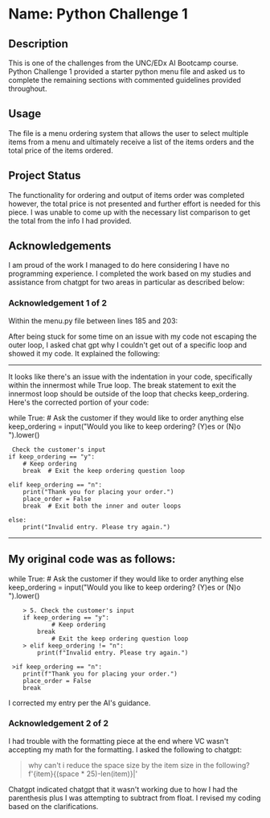 # Name: Python Challenge 1

## Description

This is one of the challenges from the UNC/EDx AI Bootcamp course. Python Challenge 1 provided a starter python menu file and asked us to complete the remaining sections with commented guidelines provided throughout. 

## Usage

The file is a menu ordering system that allows the user to select multiple items from a menu and ultimately receive a list of the items orders and the total price of the items ordered.

## Project Status

The functionality for ordering and output of items order was completed however, the total price is not presented and further effort is needed for this piece. I was unable to come up with the necessary list comparison to get the total from the info I had provided. 

## Acknowledgements

I am proud of the work I managed to do here considering I have no programming experience. I completed the work based on my studies and assistance from chatgpt for two areas in particular as described below:


### Acknowledgement 1 of 2
Within the menu.py file between lines 185 and 203:

After being stuck for some time on an issue with my code not escaping the outer loop, I asked chat gpt why I couldn't get out of a specific loop and showed it my code. It explained the following:

---

It looks like there's an issue with the indentation in your code, specifically within the innermost while True loop. The break statement to exit the innermost loop should be outside of the loop that checks keep_ordering. Here's the corrected portion of your code:


 while True:
    # Ask the customer if they would like to order anything else
    keep_ordering = input("Would you like to keep ordering? (Y)es or (N)o ").lower()

     Check the customer's input
    if keep_ordering == "y":
        # Keep ordering
        break  # Exit the keep ordering question loop

    elif keep_ordering == "n":
        print("Thank you for placing your order.")
        place_order = False
        break  # Exit both the inner and outer loops

    else:
        print("Invalid entry. Please try again.") 
---

My original code was as follows:
---
   while True:
       # Ask the customer if they would like to order anything else
        keep_ordering = input("Would you like to keep ordering? (Y)es or (N)o ").lower()

        > 5. Check the customer's input
        if keep_ordering == "y":
                # Keep ordering
            break
                # Exit the keep ordering question loop
        > elif keep_ordering != "n":
            print(f"Invalid entry. Please try again.")

     >if keep_ordering == "n":
        print(f"Thank you for placing your order.")
        place_order = False
        break 


I corrected my entry per the AI's guidance.


### Acknowledgement 2 of 2

I had trouble with the formatting piece at the end where VC wasn't accepting my math for the formatting. I asked the following to chatgpt:

> why can't i reduce the space size by the item size in the following?
f'{item}{(space * 25)-len(item)}|'

Chatgpt indicated chatgpt that it wasn't working due to how I had the parenthesis plus I was attempting to subtract from float. I revised my coding based on the clarifications.